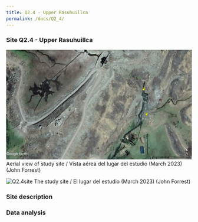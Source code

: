 ```yaml
---
title: Q2.4 - Upper Rasuhuillca
permalink: /docs/Q2_4/
---
```



### Site Q2.4 - Upper Rasuhuillca

![Q2.4](/assets/sites/Q2.4.jpg)
Aerial view of study site / Vista aérea del lugar del estudio (March 2023) (John Forrest)


![Q2.4site](/assets/sites/Q2.4site.jpg)
The study site / El lugar del estudio (March 2023) (John Forrest)


### Site description


### Data analysis
